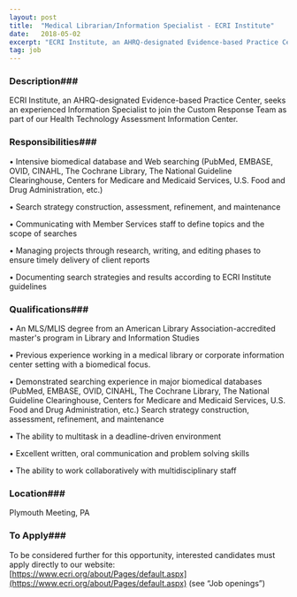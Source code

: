 ```yaml
---
layout: post
title:  "Medical Librarian/Information Specialist - ECRI Institute"
date:   2018-05-02
excerpt: "ECRI Institute, an AHRQ-designated Evidence-based Practice Center, seeks an experienced Information Specialist to join the Custom Response Team as part of our Health Technology Assessment Information Center."
tag: job
---
```


### Description###

ECRI Institute, an AHRQ-designated Evidence-based Practice Center, seeks an experienced Information Specialist to join the Custom Response Team as part of our Health Technology Assessment Information Center.


### Responsibilities###


• Intensive biomedical database and Web searching (PubMed, EMBASE, OVID, CINAHL, The Cochrane Library, The National Guideline Clearinghouse, Centers for Medicare and Medicaid Services, U.S. Food and Drug Administration, etc.)

• Search strategy construction, assessment, refinement, and maintenance

• Communicating with Member Services staff to define topics and the scope of searches

• Managing projects through research, writing, and editing phases to ensure timely delivery of client reports

• Documenting search strategies and results according to ECRI Institute guidelines



### Qualifications###


• An MLS/MLIS degree from an American Library Association-accredited master's program in Library and Information Studies 

• Previous experience working in a medical library or corporate information center setting with a biomedical focus.

• Demonstrated searching experience in major biomedical databases (PubMed, EMBASE, OVID, CINAHL, The Cochrane Library, The National Guideline Clearinghouse, Centers for Medicare and Medicaid Services, U.S. Food and Drug Administration, etc.)
Search strategy construction, assessment, refinement, and maintenance

• The ability to multitask in a deadline-driven environment

• Excellent written, oral communication and problem solving skills

• The ability to work collaboratively with multidisciplinary staff





### Location###

Plymouth Meeting, PA




### To Apply###

To be considered further for this opportunity, interested candidates must apply directly to our website:
[https://www.ecri.org/about/Pages/default.aspx](https://www.ecri.org/about/Pages/default.aspx) (see “Job openings”)






